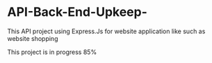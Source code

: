 # API-Back-End-Upkeep-
This API project using Express.Js for website application like such as website shopping

This project is in progress 85%
